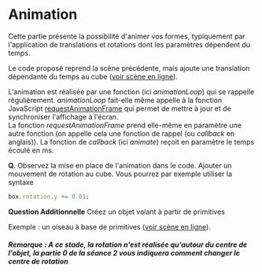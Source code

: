 # Animation

Cette partie présente la possibilité d'animer vos formes, typiquement par l'application de translations et rotations dont les paramètres dépendent du temps.

Le code proposé reprend la scène précédente, mais ajoute une translation dépendante du temps au cube ([voir scène en ligne](https://htmlpreview.github.io/?https://github.com/pauline0livier/INF472F/blob/master/seance_01/partie_04_scene_animee/src/index.html)).

L'animation est réalisée par une fonction (ici _animationLoop_) qui se rappelle régulièrement. _animationLoop_ fait-elle même appelle à la fonction JavaScript [requestAnimationFrame](https://developer.mozilla.org/en-US/docs/Web/API/window/requestAnimationFrame) qui permet de mettre à jour et de synchroniser l'affichage à l'écran. <br>
La fonction _requestAnimationFrame_ prend elle-même en paramètre une autre fonction (on appelle cela une fonction de rappel (ou _callback_ en anglais)).
La fonction de _callback_ (ici _animate_) reçoit en paramètre le temps écoulé en ms.

__Q.__ Observez la mise en place de l'animation dans le code. Ajouter un mouvement de rotation au cube. Vous pourrez par exemple utiliser la syntaxe
```javascript
box.rotation.y += 0.01;
```
__Question Additionnelle__ Créez un objet volant à partir de primitives 

Exemple : un oiseau à base de primitives ([voir scène en ligne](https://htmlpreview.github.io/?https://github.com/pauline0livier/INF472F/blob/master/seance_01/partie_04_scene_animee/exempleAdditionnel/src/index.html)).

##### Remarque : A ce stade, la rotation n'est réalisée qu'autour du centre de l'objet, la partie 0 de la séance 2 vous indiquera comment changer le centre de rotation
